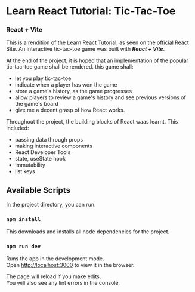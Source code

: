 # Learn React Tutorial: Tic-Tac-Toe

### React + Vite

This is a rendition of the Learn React Tutorial, as seen on the [official React](https://react.dev/learn/tutorial-tic-tac-toe) Site. An interactive tic-tac-toe game was built with **_React + Vite_**.

At the end of the project, it is hoped that an implementation of the popular tic-tac-toe game shall be rendered. this game shall:
- let you play tic-tac-toe
- indicate when a player has won the game
- store a game's history, as the game progresses
- allow players to review a game's history and see previous versions of the game's board
- give me a decent grasp of how React works.

Throughout the project, the building blocks of React waas learnt. This included:
- passing data through props
- making interactive components
- React Developer Tools 
- state, useState hook
- Immutability
- list keys

## Available Scripts

In the project directory, you can run:

### `npm install`

This downloads and installs all node dependencies for the project.

### `npm run dev`

Runs the app in the development mode.\
Open [http://localhost:3000](http://localhost:3000) to view it in the browser.

The page will reload if you make edits.\
You will also see any lint errors in the console.

